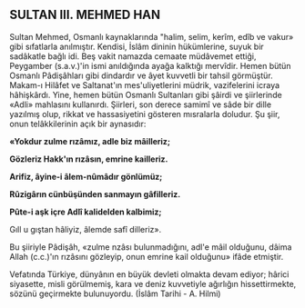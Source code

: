 ## SULTAN III. MEHMED HAN

Sultan Mehmed, Osmanlı kaynaklarında "halim, selim, kerîm, edîb ve vakur» gibi sıfatlarla anılmıştır. Kendisi, İslâm dininin hükümlerine, suyuk bir sadâkatle bağlı idi. Beş vakit namaz­da cemaate müdâvemet ettiği, Peygamber (s.a.v.)'in ismi anıldığında ayağa kalktığı mervîdir. Hemen bütün Osmanlı Pâdişâhları gibi dindardır ve âyet kuvvetli bir tahsil görmüştür. Makam-ı Hilâfet ve Saltanat'ın mes'uliyetlerini müdrik, va­zifelerini icraya hâhişkârdı. Yine, hemen bütün Osmanlı Sultanları gibi şâirdi ve şiirlerinde «Adli» mahlasını kullanırdı. Şiirleri, son derece samimî ve sâde bir dille yazılmış olup, rikkat ve hassasiyetini gösteren mısralarla doludur. Şu şiir, onun telâkkilerinin açık bir aynasıdır:

**«Yokdur zulme rızâmız, adle biz mâilleriz;**

**Gözleriz Hakk'ın rızâsın, emrine kailleriz.**

**Arifiz, âyine-i âlem-nûmâdır gönlümüz;**

**Rûzigârın cünbüşünden sanmayın gâfilleriz.**

**Pûte-i aşk içre Adlî kalidelden kalbimiz;**

Gıll u gıştan hâliyiz, âlemde safî dilleriz».

Bu şiiriyle Pâdişâh, «zulme nzâsı bulunmadığını, adl'e mâil olduğunu, dâima Allah (c.c.)'ın rızâsını gözleyip, onun emrine kail olduğunu» ifâde etmiştir.

Vefatında Türkiye, dünyânın en büyük devleti olmakta devam ediyor; hârici siyasette, misli görülmemiş, kara ve deniz kuvvetiyle ağırlığın hissettirmekte, sözünü geçirmekte bulunuyordu. (İslâm Tarihi - A. Hilmi)
